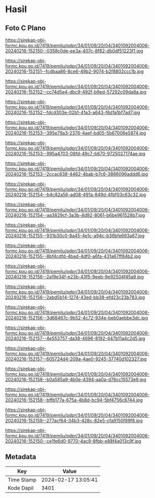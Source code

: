 # Hasil

## Foto C Plano

https://sirekap-obj-formc.kpu.go.id/7419/pemilu/pdpr/34/01/09/20/04/3401092004006-20240216-152150--0358c0de-ee3a-407c-8f82-db0df51223f1.jpg

https://sirekap-obj-formc.kpu.go.id/7419/pemilu/pdpr/34/01/09/20/04/3401092004006-20240216-152151--fcdbaa86-8ce6-49b2-9074-b2f8802ccc1b.jpg

https://sirekap-obj-formc.kpu.go.id/7419/pemilu/pdpr/34/01/09/20/04/3401092004006-20240216-152152--cc74d5e4-dbc9-492f-b9ed-57292c09da8a.jpg

https://sirekap-obj-formc.kpu.go.id/7419/pemilu/pdpr/34/01/09/20/04/3401092004006-20240216-152152--fdcd303e-02b1-41a3-a643-f6d1a1bf7ad7.jpg

https://sirekap-obj-formc.kpu.go.id/7419/pemilu/pdpr/34/01/09/20/04/3401092004006-20240216-152153--395e79a3-2376-4aef-bd05-5b67006e5874.jpg

https://sirekap-obj-formc.kpu.go.id/7419/pemilu/pdpr/34/01/09/20/04/3401092004006-20240216-152153--995a4703-08fd-49c7-b870-9725027174ae.jpg

https://sirekap-obj-formc.kpu.go.id/7419/pemilu/pdpr/34/01/09/20/04/3401092004006-20240216-152153--2ccac838-4462-4bab-b7c6-3866096addd6.jpg

https://sirekap-obj-formc.kpu.go.id/7419/pemilu/pdpr/34/01/09/20/04/3401092004006-20240216-152154--b4c82a56-ad08-491a-849d-4fbf03c63c32.jpg

https://sirekap-obj-formc.kpu.go.id/7419/pemilu/pdpr/34/01/09/20/04/3401092004006-20240216-152154--aa3829cf-3a3b-4d92-8061-b6be961528b7.jpg

https://sirekap-obj-formc.kpu.go.id/7419/pemilu/pdpr/34/01/09/20/04/3401092004006-20240216-152155--931b30c0-8a45-4e1c-a94c-b36bfe693a67.jpg

https://sirekap-obj-formc.kpu.go.id/7419/pemilu/pdpr/34/01/09/20/04/3401092004006-20240216-152155--8bf4cdfd-4bad-4df0-a6fa-431a67ff84b2.jpg

https://sirekap-obj-formc.kpu.go.id/7419/pemilu/pdpr/34/01/09/20/04/3401092004006-20240216-152156--2a19e34f-e23b-43f5-9eeb-9e92504f45a9.jpg

https://sirekap-obj-formc.kpu.go.id/7419/pemilu/pdpr/34/01/09/20/04/3401092004006-20240216-152156--2abd5b14-1274-43ed-bb38-efd23c23b783.jpg

https://sirekap-obj-formc.kpu.go.id/7419/pemilu/pdpr/34/01/09/20/04/3401092004006-20240216-152156--3d68467c-9b52-4c72-934e-beb0aebbe3dc.jpg

https://sirekap-obj-formc.kpu.go.id/7419/pemilu/pdpr/34/01/09/20/04/3401092004006-20240216-152157--4e553757-da38-4696-8192-447b11a4c2d5.jpg

https://sirekap-obj-formc.kpu.go.id/7419/pemilu/pdpr/34/01/09/20/04/3401092004006-20240216-152157--605724d4-209a-4ae0-9245-37740d102327.jpg

https://sirekap-obj-formc.kpu.go.id/7419/pemilu/pdpr/34/01/09/20/04/3401092004006-20240216-152158--b0a585a9-4b0e-4394-aa0a-d76cc15573e9.jpg

https://sirekap-obj-formc.kpu.go.id/7419/pemilu/pdpr/34/01/09/20/04/3401092004006-20240216-152158--bffb177a-675a-4b8d-bc94-5bf4756c8744.jpg

https://sirekap-obj-formc.kpu.go.id/7419/pemilu/pdpr/34/01/09/20/04/3401092004006-20240216-152159--277acf64-34b3-428c-82e5-cfa9150f89f8.jpg

https://sirekap-obj-formc.kpu.go.id/7419/pemilu/pdpr/34/01/09/20/04/3401092004006-20240216-152150--ce1fe6d0-9770-4ac9-8fbb-e88f4a013c9f.jpg


## Metadata

| Key        | Value               |
| ---------- | ------------------- |
| Time Stamp | 2024-02-17 13:05:41 |
| Kode Dapil | 3401                |



